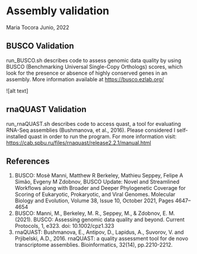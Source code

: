 Assembly validation
=================
Maria Tocora 
Junio, 2022

## __BUSCO Validation__

run_BUSCO.sh describes code to assess genomic data quality by using BUSCO (Benchmarking Universal Single-Copy Orthologs) scores, which look for the presence or absence of highly conserved genes in an assembly. More information available at https://busco.ezlab.org/

![alt text]

## __rnaQUAST Validation__

run_rnaQUAST.sh describes code to access quast, a tool for evaluating RNA-Seq assemblies (Bushmanova, et al., 2016). Please considered I self-installed quast in order to run the program. For more information visit:  https://cab.spbu.ru/files/rnaquast/release2.2.1/manual.html

## __References__

1. BUSCO: Mosè Manni, Matthew R Berkeley, Mathieu Seppey, Felipe A Simão, Evgeny M Zdobnov, BUSCO Update: Novel and Streamlined Workflows along with Broader and Deeper Phylogenetic Coverage for Scoring of Eukaryotic, Prokaryotic, and Viral Genomes. Molecular Biology and Evolution, Volume 38, Issue 10, October 2021, Pages 4647–4654
2. BUSCO: Manni, M., Berkeley, M. R., Seppey, M., & Zdobnov, E. M. (2021). BUSCO: Assessing genomic data quality and beyond. Current Protocols, 1, e323. doi: 10.1002/cpz1.323
3. rnaQUAST: Bushmanova, E., Antipov, D., Lapidus, A., Suvorov, V. and Prjibelski, A.D., 2016. rnaQUAST: a quality assessment tool for de novo transcriptome assemblies. Bioinformatics, 32(14), pp.2210-2212.
